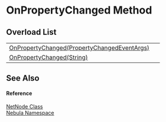 # OnPropertyChanged Method


## Overload List
<table>
<tr>
<td><a href="M_Nebula_NetNode_OnPropertyChanged">OnPropertyChanged(PropertyChangedEventArgs)</a></td>
<td> </td></tr>
<tr>
<td><a href="M_Nebula_NetNode_OnPropertyChanged_1">OnPropertyChanged(String)</a></td>
<td> </td></tr>
</table>

## See Also


#### Reference
<a href="T_Nebula_NetNode">NetNode Class</a>  
<a href="N_Nebula">Nebula Namespace</a>  
